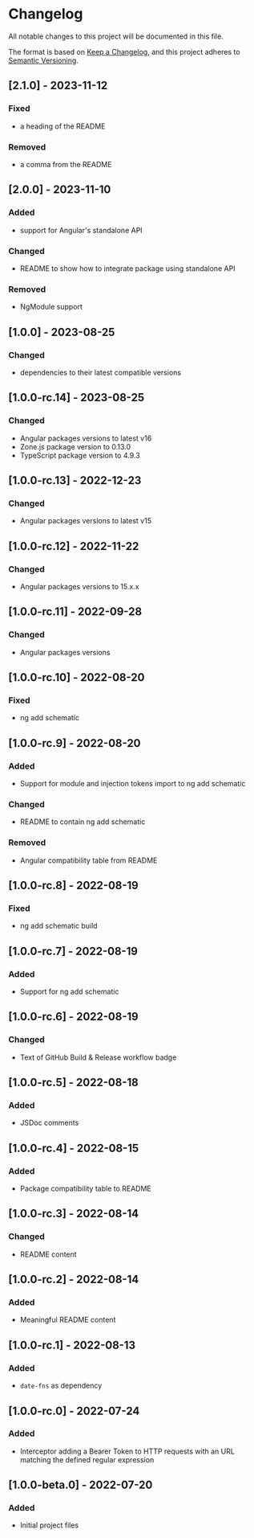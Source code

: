 # Changelog

All notable changes to this project will be documented in this file.

The format is based on [Keep a Changelog](https://keepachangelog.com/en/1.0.0/),
and this project adheres to [Semantic Versioning](https://semver.org/spec/v2.0.0.html).

## [2.1.0] - 2023-11-12

### Fixed

- a heading of the README

### Removed

- a comma from the README

## [2.0.0] - 2023-11-10

### Added

- support for Angular's standalone API

### Changed

- README to show how to integrate package using standalone API

### Removed

- NgModule support

## [1.0.0] - 2023-08-25

### Changed

- dependencies to their latest compatible versions

## [1.0.0-rc.14] - 2023-08-25

### Changed

- Angular packages versions to latest v16
- Zone.js package version to 0.13.0
- TypeScript package version to 4.9.3

## [1.0.0-rc.13] - 2022-12-23

### Changed

- Angular packages versions to latest v15

## [1.0.0-rc.12] - 2022-11-22

### Changed

- Angular packages versions to 15.x.x

## [1.0.0-rc.11] - 2022-09-28

### Changed

- Angular packages versions

## [1.0.0-rc.10] - 2022-08-20

### Fixed

- ng add schematic

## [1.0.0-rc.9] - 2022-08-20

### Added

- Support for module and injection tokens import to ng add schematic

### Changed

- README to contain ng add schematic

### Removed

- Angular compatibility table from README

## [1.0.0-rc.8] - 2022-08-19

### Fixed

- ng add schematic build

## [1.0.0-rc.7] - 2022-08-19

### Added

- Support for ng add schematic

## [1.0.0-rc.6] - 2022-08-19

### Changed

- Text of GitHub Build & Release workflow badge

## [1.0.0-rc.5] - 2022-08-18

### Added

- JSDoc comments

## [1.0.0-rc.4] - 2022-08-15

### Added

- Package compatibility table to README

## [1.0.0-rc.3] - 2022-08-14

### Changed

- README content

## [1.0.0-rc.2] - 2022-08-14

### Added

- Meaningful README content

## [1.0.0-rc.1] - 2022-08-13

### Added

- `date-fns` as dependency

## [1.0.0-rc.0] - 2022-07-24

### Added

- Interceptor adding a Bearer Token to HTTP requests with an URL matching the defined regular expression

## [1.0.0-beta.0] - 2022-07-20

### Added

- Initial project files